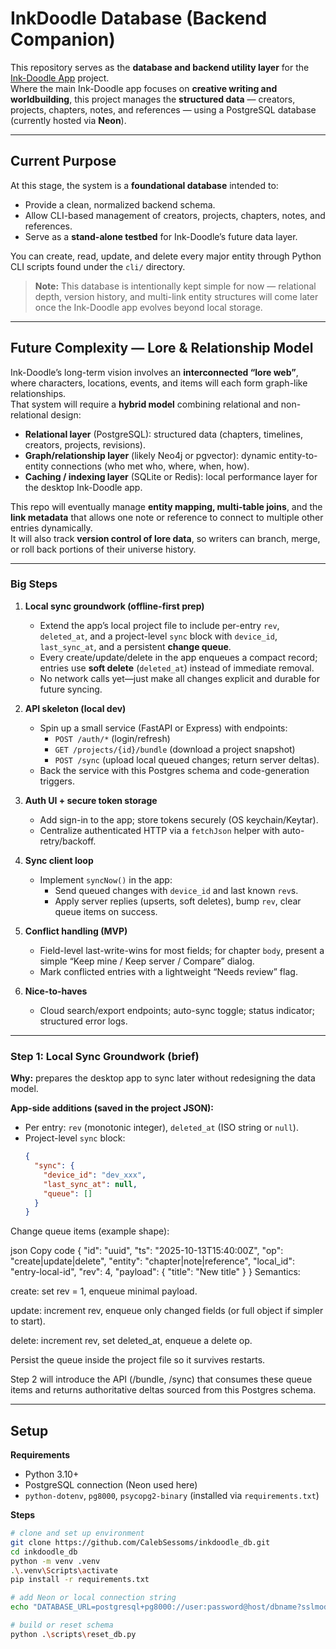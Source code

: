 # InkDoodle Database (Backend Companion)

This repository serves as the **database and backend utility layer** for the [Ink-Doodle App](https://github.com/CalebSessoms/ink-doodle) project.  
Where the main Ink-Doodle app focuses on **creative writing and worldbuilding**, this project manages the **structured data** — creators, projects, chapters, notes, and references — using a PostgreSQL database (currently hosted via **Neon**).

---

## Current Purpose

At this stage, the system is a **foundational database** intended to:
- Provide a clean, normalized backend schema.
- Allow CLI-based management of creators, projects, chapters, notes, and references.
- Serve as a **stand-alone testbed** for Ink-Doodle’s future data layer.

You can create, read, update, and delete every major entity through Python CLI scripts found under the `cli/` directory.

> **Note:** This database is intentionally kept simple for now — relational depth, version history, and multi-link entity structures will come later once the Ink-Doodle app evolves beyond local storage.

---

## Future Complexity — Lore & Relationship Model

Ink-Doodle’s long-term vision involves an **interconnected “lore web”**, where characters, locations, events, and items will each form graph-like relationships.  
That system will require a **hybrid model** combining relational and non-relational design:

- **Relational layer** (PostgreSQL): structured data (chapters, timelines, creators, projects, revisions).  
- **Graph/relationship layer** (likely Neo4j or pgvector): dynamic entity-to-entity connections (who met who, where, when, how).  
- **Caching / indexing layer** (SQLite or Redis): local performance layer for the desktop Ink-Doodle app.

This repo will eventually manage **entity mapping, multi-table joins**, and the **link metadata** that allows one note or reference to connect to multiple other entries dynamically.  
It will also track **version control of lore data**, so writers can branch, merge, or roll back portions of their universe history.

---

### Big Steps

1. **Local sync groundwork (offline-first prep)**
   - Extend the app’s local project file to include per-entry `rev`, `deleted_at`, and a project-level `sync` block with `device_id`, `last_sync_at`, and a persistent **change queue**.
   - Every create/update/delete in the app enqueues a compact record; entries use **soft delete** (`deleted_at`) instead of immediate removal.
   - No network calls yet—just make all changes explicit and durable for future syncing.

2. **API skeleton (local dev)**
   - Spin up a small service (FastAPI or Express) with endpoints:
     - `POST /auth/*` (login/refresh)
     - `GET /projects/{id}/bundle` (download a project snapshot)
     - `POST /sync` (upload local queued changes; return server deltas).
   - Back the service with this Postgres schema and code-generation triggers.

3. **Auth UI + secure token storage**
   - Add sign-in to the app; store tokens securely (OS keychain/Keytar).
   - Centralize authenticated HTTP via a `fetchJson` helper with auto-retry/backoff.

4. **Sync client loop**
   - Implement `syncNow()` in the app:
     - Send queued changes with `device_id` and last known `rev`s.
     - Apply server replies (upserts, soft deletes), bump `rev`, clear queue items on success.

5. **Conflict handling (MVP)**
   - Field-level last-write-wins for most fields; for chapter `body`, present a simple “Keep mine / Keep server / Compare” dialog.
   - Mark conflicted entries with a lightweight “Needs review” flag.

6. **Nice-to-haves**
   - Cloud search/export endpoints; auto-sync toggle; status indicator; structured error logs.

---

### Step 1: Local Sync Groundwork (brief)

**Why:** prepares the desktop app to sync later without redesigning the data model.

**App-side additions (saved in the project JSON):**
- Per entry: `rev` (monotonic integer), `deleted_at` (ISO string or `null`).
- Project-level `sync` block:
  ```json
  {
    "sync": {
      "device_id": "dev_xxx",
      "last_sync_at": null,
      "queue": []
    }
  }
Change queue items (example shape):

json
Copy code
{
  "id": "uuid",
  "ts": "2025-10-13T15:40:00Z",
  "op": "create|update|delete",
  "entity": "chapter|note|reference",
  "local_id": "entry-local-id",
  "rev": 4,
  "payload": { "title": "New title" }
}
Semantics:

create: set rev = 1, enqueue minimal payload.

update: increment rev, enqueue only changed fields (or full object if simpler to start).

delete: increment rev, set deleted_at, enqueue a delete op.

Persist the queue inside the project file so it survives restarts.

Step 2 will introduce the API (/bundle, /sync) that consumes these queue items and returns authoritative deltas sourced from this Postgres schema.

---

## Setup

**Requirements**
- Python 3.10+
- PostgreSQL connection (Neon used here)
- `python-dotenv`, `pg8000`, `psycopg2-binary` (installed via `requirements.txt`)

**Steps**
```bash
# clone and set up environment
git clone https://github.com/CalebSessoms/inkdoodle_db.git
cd inkdoodle_db
python -m venv .venv
.\.venv\Scripts\activate
pip install -r requirements.txt

# add Neon or local connection string
echo "DATABASE_URL=postgresql+pg8000://user:password@host/dbname?sslmode=require" > .env

# build or reset schema
python .\scripts\reset_db.py
